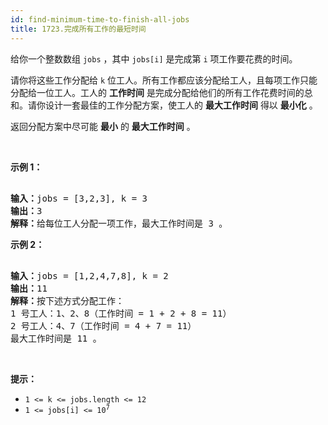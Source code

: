```yaml
---
id: find-minimum-time-to-finish-all-jobs
title: 1723.完成所有工作的最短时间
---
```

给你一个整数数组 <code>jobs</code> ，其中 <code>jobs[i]</code> 是完成第 <code>i</code> 项工作要花费的时间。

请你将这些工作分配给 <code>k</code> 位工人。所有工作都应该分配给工人，且每项工作只能分配给一位工人。工人的 **工作时间** 是完成分配给他们的所有工作花费时间的总和。请你设计一套最佳的工作分配方案，使工人的 **最大工作时间** 得以 **最小化** 。

返回分配方案中尽可能 **最小** 的 **最大工作时间** 。

 

**示例 1：**


<pre><br/><strong>输入：</strong>jobs = [3,2,3], k = 3<br/><strong>输出：</strong>3<br/><strong>解释：</strong>给每位工人分配一项工作，最大工作时间是 3 。<br/></pre>

**示例 2：**


<pre><br/><strong>输入：</strong>jobs = [1,2,4,7,8], k = 2<br/><strong>输出：</strong>11<br/><strong>解释：</strong>按下述方式分配工作：<br/>1 号工人：1、2、8（工作时间 = 1 + 2 + 8 = 11）<br/>2 号工人：4、7（工作时间 = 4 + 7 = 11）<br/>最大工作时间是 11 。</pre>

 

**提示：**


- <code>1 &lt;= k &lt;= jobs.length &lt;= 12</code>
- <code>1 &lt;= jobs[i] &lt;= 10<sup>7</sup></code>
